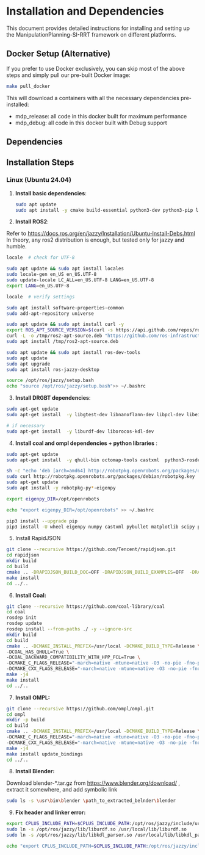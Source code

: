 # Installation and Dependencies

This document provides detailed instructions for installing and setting up the ManipulationPlanning-SI-RRT framework on different platforms.

## Docker Setup (Alternative)

If you prefer to use Docker exclusively, you can skip most of the above steps and simply pull our pre-built Docker image:

```bash
make pull_docker
```

This will download a containers with all the necessary dependencies pre-installed:

- mdp_release: all code in this docker built for maximum performance
- mdp_debug: all code in this docker built with Debug support


## Dependencies

## Installation Steps

### Linux (Ubuntu 24.04)

1. **Install basic dependencies**:
   ```bash
   sudo apt update
   sudo apt install -y cmake build-essential python3-dev python3-pip libboost-all-dev swig htop nano curl lsb-release git
   ```

2. **Install ROS2**:

Refer to https://docs.ros.org/en/jazzy/Installation/Ubuntu-Install-Debs.html
In theory, any ros2 distribution is enough, but tested only for jazzy and humble.

```bash
locale  # check for UTF-8

sudo apt update && sudo apt install locales
sudo locale-gen en_US en_US.UTF-8
sudo update-locale LC_ALL=en_US.UTF-8 LANG=en_US.UTF-8
export LANG=en_US.UTF-8

locale  # verify settings
```

```bash
sudo apt install software-properties-common
sudo add-apt-repository universe
```

```bash
sudo apt update && sudo apt install curl -y
export ROS_APT_SOURCE_VERSION=$(curl -s https://api.github.com/repos/ros-infrastructure/ros-apt-source/releases/latest | grep -F "tag_name" | awk -F\" '{print $4}')
curl -L -o /tmp/ros2-apt-source.deb "https://github.com/ros-infrastructure/ros-apt-source/releases/download/${ROS_APT_SOURCE_VERSION}/ros2-apt-source_${ROS_APT_SOURCE_VERSION}.$(. /etc/os-release && echo $VERSION_CODENAME)_all.deb" # If using Ubuntu derivates use $UBUNTU_CODENAME
sudo apt install /tmp/ros2-apt-source.deb
```

```bash
sudo apt update && sudo apt install ros-dev-tools
sudo apt update
sudo apt upgrade
sudo apt install ros-jazzy-desktop
```


```bash
source /opt/ros/jazzy/setup.bash
echo "source /opt/ros/jazzy/setup.bash">> ~/.bashrc
```

3. **Install DRGBT dependencies**:

```bash
sudo apt-get update 
sudo apt-get install  -y libgtest-dev libnanoflann-dev libpcl-dev libeigen3-dev libkdl-parser-dev libgflags-dev libgoogle-glog-dev  libyaml-cpp-dev  libfcl-dev

# if necessary
sudo apt-get install  -y liburdf-dev liborocos-kdl-dev
```

4. **Install coal and ompl dependencies + python libraries** :

```bash
sudo apt-get update
sudo apt-get install  -y qhull-bin octomap-tools castxml  python3-rosdep
```

```bash
sh -c "echo 'deb [arch=amd64] http://robotpkg.openrobots.org/packages/debian/pub $(lsb_release -cs) robotpkg' >> /etc/apt/sources.list.d/robotpkg.list" 
sudo curl http://robotpkg.openrobots.org/packages/debian/robotpkg.key | sudo apt-key add - 
sudo apt-get update 
sudo apt install -y robotpkg-py*-eigenpy 

export eigenpy_DIR=/opt/openrobots

echo "export eigenpy_DIR=/opt/openrobots" >> ~/.bashrc
```

```bash 
pip3 install --upgrade pip
pip3 install -U wheel eigenpy numpy castxml pybullet matplotlib scipy pygccxml pyplusplus
```

5. Install RapidJSON

```bash
git clone --recursive https://github.com/Tencent/rapidjson.git
cd rapidjson
mkdir build
cd build
cmake .. -DRAPIDJSON_BUILD_DOC=OFF -DRAPIDJSON_BUILD_EXAMPLES=OFF  -DRAPIDJSON_BUILD_TESTS=OFF
make install
cd ../.. 
```

6. **Install Coal:**

```bash
git clone --recursive https://github.com/coal-library/coal 
cd coal 
rosdep init
rosdep update
rosdep install --from-paths ./ -y --ignore-src
mkdir build  
cd build 
cmake .. -DCMAKE_INSTALL_PREFIX=/usr/local -DCMAKE_BUILD_TYPE=Release \
-DCOAL_HAS_QHULL=True \
-DCOAL_BACKWARD_COMPATIBILITY_WITH_HPP_FCL=True \ 
-DCMAKE_C_FLAGS_RELEASE="-march=native -mtune=native -O3 -no-pie -fno-pie -flto -fomit-frame-pointer" \
-DCMAKE_CXX_FLAGS_RELEASE="-march=native -mtune=native -O3 -no-pie -fno-pie -flto -fomit-frame-pointer" .. 
make -j4 
make install 
cd ../.. 
```

7. **Install OMPL:**

```bash
git clone --recursive https://github.com/ompl/ompl.git 
cd ompl 
mkdir -p build 
cd build 
cmake .. -DCMAKE_INSTALL_PREFIX=/usr/local -DCMAKE_BUILD_TYPE=Release \
-DCMAKE_C_FLAGS_RELEASE="-march=native -mtune=native -O3 -no-pie -fno-pie -flto -fomit-frame-pointer" \
-DCMAKE_CXX_FLAGS_RELEASE="-march=native -mtune=native -O3 -no-pie -fno-pie -flto -fomit-frame-pointer"  
make -j4  
make install update_bindings 
cd ../.. 
```

8. **Install Blender:**

Download blender-*.tar.gz from https://www.blender.org/download/ , extract it somewhere, and add symbolic link

```bash
sudo ls -s \usr\bin\blender \path_to_extracted_belnder\blender
```

9. **Fix header and linker error:**

```bash
export CPLUS_INCLUDE_PATH=$CPLUS_INCLUDE_PATH:/opt/ros/jazzy/include/urdf:/opt/ros/jazzy/include/urdfdom_headers/:/opt/ros/jazzy/include/kdl_parser
sudo ln -s /opt/ros/jazzy/lib/liburdf.so /usr/local/lib/liburdf.so
sudo ln -s /opt/ros/jazzy/lib/libkdl_parser.so /usr/local/lib/libkdl_parser.so

echo "export CPLUS_INCLUDE_PATH=$CPLUS_INCLUDE_PATH:/opt/ros/jazzy/include/urdf:/opt/ros/jazzy/include/urdfdom_headers/:/opt/ros/jazzy/include/kdl_parser" >> ~/.bashrc
```